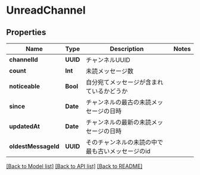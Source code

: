 # UnreadChannel

## Properties
Name | Type | Description | Notes
------------ | ------------- | ------------- | -------------
**channelId** | **UUID** | チャンネルUUID | 
**count** | **Int** | 未読メッセージ数 | 
**noticeable** | **Bool** | 自分宛てメッセージが含まれているかどうか | 
**since** | **Date** | チャンネルの最古の未読メッセージの日時 | 
**updatedAt** | **Date** | チャンネルの最新の未読メッセージの日時 | 
**oldestMessageId** | **UUID** | そのチャンネルの未読の中で最も古いメッセージのid | 

[[Back to Model list]](../README.md#documentation-for-models) [[Back to API list]](../README.md#documentation-for-api-endpoints) [[Back to README]](../README.md)


